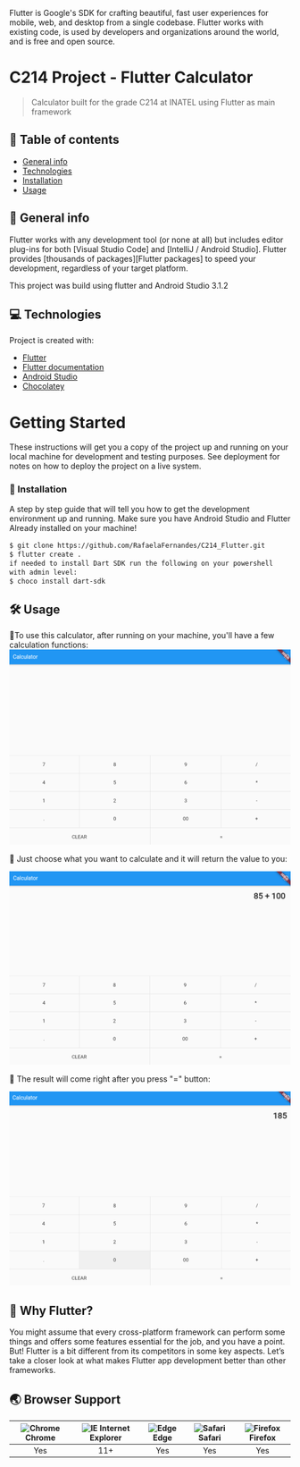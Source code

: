 Flutter is Google's SDK for crafting beautiful, fast user experiences for
mobile, web, and desktop from a single codebase. Flutter works with existing
code, is used by developers and organizations around the world, and is free
and open source.


# C214 Project - Flutter Calculator
> Calculator built for the grade C214 at INATEL using Flutter as main framework

## 🚩 Table of contents
* [General info](#general-info)
* [Technologies](#technologies)
* [Installation](#installation)
* [Usage](#usage)

## 👀 General info
Flutter works with any development tool (or none at all) but includes editor
plug-ins for both [Visual Studio Code] and [IntelliJ / Android Studio]. Flutter
provides [thousands of packages][Flutter packages] to speed your development,
regardless of your target platform.

This project was build using flutter and Android Studio 3.1.2

	
## 💻 Technologies
Project is created with:
* [Flutter](https://flutter.dev/get-started/)
* [Flutter documentation](https://flutter.dev/docs)
* [Android Studio](https://developer.android.com/studio/)
* [Chocolatey](https://chocolatey.org/install)
	
# Getting Started

These instructions will get you a copy of the project up and running on your local machine for development and testing purposes. See deployment for notes on how to deploy the project on a live system.

### 📣 Installation

A step by step guide that will tell you how to get the development environment up and running. 
Make sure you have Android Studio and Flutter Already installed on your machine!

```
$ git clone https://github.com/RafaelaFernandes/C214_Flutter.git
$ flutter create .
if needed to install Dart SDK run the following on your powershell with admin level:
$ choco install dart-sdk
```

## 🛠 Usage

🔹To use this calculator, after running on your machine, you'll have a few calculation functions:
<img src="images/start.PNG"/>

🔹 Just choose what you want to calculate and it will return the value to you:

<img src="images/add.PNG"/>

🔹 The result will come right after you press "=" button:

<img src="images/result.PNG"/>

## 🤖 Why Flutter?

You might assume that every cross-platform framework can perform some things and offers some features essential for the job, and you have a point. But! Flutter is a bit different from its competitors in some key aspects. Let’s take a closer look at what makes Flutter app development better than other frameworks.


## 🌏 Browser Support

| <img src="https://user-images.githubusercontent.com/1215767/34348387-a2e64588-ea4d-11e7-8267-a43365103afe.png" alt="Chrome" width="16px" height="16px" /> Chrome | <img src="https://user-images.githubusercontent.com/1215767/34348590-250b3ca2-ea4f-11e7-9efb-da953359321f.png" alt="IE" width="16px" height="16px" /> Internet Explorer | <img src="https://user-images.githubusercontent.com/1215767/34348380-93e77ae8-ea4d-11e7-8696-9a989ddbbbf5.png" alt="Edge" width="16px" height="16px" /> Edge | <img src="https://user-images.githubusercontent.com/1215767/34348394-a981f892-ea4d-11e7-9156-d128d58386b9.png" alt="Safari" width="16px" height="16px" /> Safari | <img src="https://user-images.githubusercontent.com/1215767/34348383-9e7ed492-ea4d-11e7-910c-03b39d52f496.png" alt="Firefox" width="16px" height="16px" /> Firefox |
| :---------: | :---------: | :---------: | :---------: | :---------: |
| Yes | 11+ | Yes | Yes | Yes |
